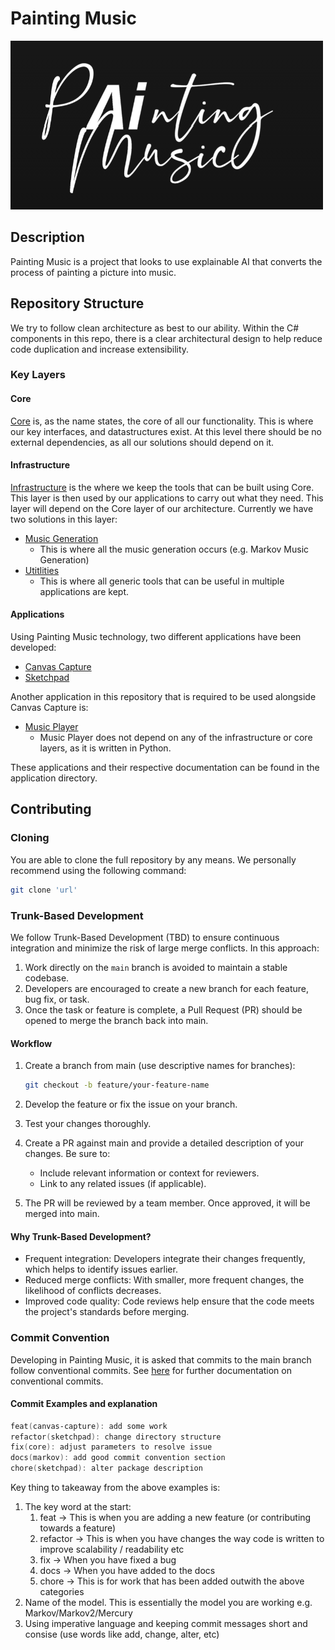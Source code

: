 # Painting Music

![PM Logo](docs/images/pm_logo.png)

## Description

Painting Music is a project that looks to use explainable AI that converts the process of painting a picture into music.

## Repository Structure

We try to follow clean architecture as best to our ability.  Within the C# components in this repo, there is a clear architectural design to help reduce code duplication and increase extensibility.

### Key Layers

#### Core

[Core](/src/Shared/Core/) is, as the name states, the core of all our functionality.  This is where our key interfaces, and datastructures exist.  At this level there should be no external dependencies, as all our solutions should depend on it.

#### Infrastructure

[Infrastructure](/src/Shared/Infrastructure/) is the where we keep the tools that can be built using Core.  This layer is then used by our applications to carry out what they need.  This layer will depend on the Core layer of our architecture. Currently we have two solutions in this layer:

- [Music Generation](/src/Shared/Infrastructure/MusicGeneration/)
  - This is where all the music generation occurs (e.g. Markov Music Generation)
- [Utitlities](/src/Shared/Infrastructure/Utilities/)
  - This is where all generic tools that can be useful in multiple applications are kept.

#### Applications

Using Painting Music technology, two different applications have been developed:

- [Canvas Capture](/src/Applications/CanvasCapture/)
- [Sketchpad](/src/Applications/SketchpadServer/)

Another application in this repository that is required to be used alongside Canvas Capture is:

- [Music Player](/src/Applications/MusicPlayer/)
  - Music Player does not depend on any of the infrastructure or core layers, as it is written in Python.

These applications and their respective documentation can be found in the application directory.

## Contributing

### Cloning

You are able to clone the full repository by any means.  We personally recommend using the following command:

```bash
git clone 'url'
```

### Trunk-Based Development

We follow Trunk-Based Development (TBD) to ensure continuous integration and minimize the risk of large merge conflicts. In this approach:

1. Work directly on the `main` branch is avoided to maintain a stable codebase.
2. Developers are encouraged to create a new branch for each feature, bug fix, or task.
3. Once the task or feature is complete, a Pull Request (PR) should be opened to merge the branch back into main.

#### Workflow

1. Create a branch from main (use descriptive names for branches):

    ```bash
    git checkout -b feature/your-feature-name
    ```

2. Develop the feature or fix the issue on your branch.
3. Test your changes thoroughly.
4. Create a PR against main and provide a detailed description of your changes. Be sure to:
    - Include relevant information or context for reviewers.
    - Link to any related issues (if applicable).
5. The PR will be reviewed by a team member. Once approved, it will be merged into main.

#### Why Trunk-Based Development?

- Frequent integration: Developers integrate their changes frequently, which helps to identify issues earlier.
- Reduced merge conflicts: With smaller, more frequent changes, the likelihood of conflicts decreases.
- Improved code quality: Code reviews help ensure that the code meets the project's standards before merging.

### Commit Convention

Developing in Painting Music, it is asked that commits to the main branch follow conventional commits. See [here](https://gist.github.com/qoomon/5dfcdf8eec66a051ecd85625518cfd13) for further documentation on conventional commits.

#### Commit Examples and explanation

```powershell
feat(canvas-capture): add some work
refactor(sketchpad): change directory structure
fix(core): adjust parameters to resolve issue
docs(markov): add good commit convention section
chore(sketchpad): alter package description
```

Key thing to takeaway from the above examples is:

1. The key word at the start:
    1. feat -> This is when you are adding a new feature (or contributing towards a feature)
    2. refactor -> This is when you have changes the way code is written to improve scalability / readability etc
    3. fix -> When you have fixed a bug
    4. docs -> When you have added to the docs
    5. chore -> This is for work that has been added outwith the above categories
2. Name of the model.  This is essentially the model you are working e.g. Markov/Markov2/Mercury
3. Using imperative language and keeping commit messages short and consise (use words like add, change, alter, etc)
